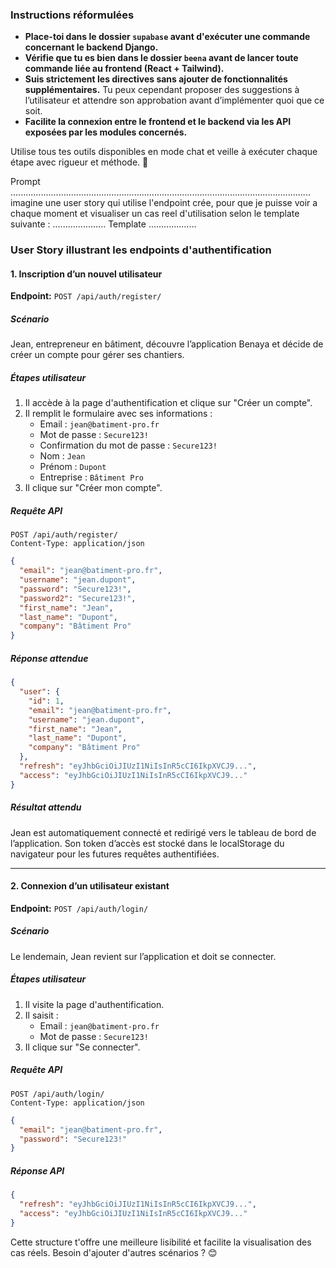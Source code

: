 ### Instructions réformulées
- **Place-toi dans le dossier `supabase` avant d'exécuter une commande concernant le backend Django.**  
- **Vérifie que tu es bien dans le dossier `beena` avant de lancer toute commande liée au frontend (React + Tailwind).**  
- **Suis strictement les directives sans ajouter de fonctionnalités supplémentaires.** Tu peux cependant proposer des suggestions à l’utilisateur et attendre son approbation avant d’implémenter quoi que ce soit.  
- **Facilite la connexion entre le frontend et le backend via les API exposées par les modules concernés.**  

Utilise tous tes outils disponibles en mode chat et veille à exécuter chaque étape avec rigueur et méthode. 🚀

Prompt .......................................................................................................................
imagine une user story qui utilise l'endpoint crée, pour que je puisse voir a chaque moment et visualiser un cas reel d'utilisation selon
le template suivante :
.....................
Template
...................
### User Story illustrant les endpoints d'authentification
#### 1. Inscription d’un nouvel utilisateur  
**Endpoint:** `POST /api/auth/register/`  
##### Scénario  
Jean, entrepreneur en bâtiment, découvre l’application Benaya et décide de créer un compte pour gérer ses chantiers.  

##### Étapes utilisateur  
1. Il accède à la page d'authentification et clique sur "Créer un compte".  
2. Il remplit le formulaire avec ses informations :  
   - Email : `jean@batiment-pro.fr`  
   - Mot de passe : `Secure123!`  
   - Confirmation du mot de passe : `Secure123!`  
   - Nom : `Jean`  
   - Prénom : `Dupont`  
   - Entreprise : `Bâtiment Pro`  
3. Il clique sur "Créer mon compte".  

##### Requête API  
```http
POST /api/auth/register/
Content-Type: application/json
```
```json
{
  "email": "jean@batiment-pro.fr",
  "username": "jean.dupont",
  "password": "Secure123!",
  "password2": "Secure123!",
  "first_name": "Jean",
  "last_name": "Dupont",
  "company": "Bâtiment Pro"
}
```
##### Réponse attendue  
```json
{
  "user": {
    "id": 1,
    "email": "jean@batiment-pro.fr",
    "username": "jean.dupont",
    "first_name": "Jean",
    "last_name": "Dupont",
    "company": "Bâtiment Pro"
  },
  "refresh": "eyJhbGciOiJIUzI1NiIsInR5cCI6IkpXVCJ9...",
  "access": "eyJhbGciOiJIUzI1NiIsInR5cCI6IkpXVCJ9..."
}
```
##### Résultat attendu  
Jean est automatiquement connecté et redirigé vers le tableau de bord de l’application. Son token d’accès est stocké dans le localStorage du navigateur pour les futures requêtes authentifiées.

---

#### 2. Connexion d’un utilisateur existant  
**Endpoint:** `POST /api/auth/login/`  
##### Scénario  
Le lendemain, Jean revient sur l’application et doit se connecter.  

##### Étapes utilisateur  
1. Il visite la page d'authentification.  
2. Il saisit :  
   - Email : `jean@batiment-pro.fr`  
   - Mot de passe : `Secure123!`  
3. Il clique sur "Se connecter".  

##### Requête API  
```http
POST /api/auth/login/
Content-Type: application/json
```
```json
{
  "email": "jean@batiment-pro.fr",
  "password": "Secure123!"
}
```
##### Réponse API  
```json
{
  "refresh": "eyJhbGciOiJIUzI1NiIsInR5cCI6IkpXVCJ9...",
  "access": "eyJhbGciOiJIUzI1NiIsInR5cCI6IkpXVCJ9..."
}
```
Cette structure t'offre une meilleure lisibilité et facilite la visualisation des cas réels. Besoin d'ajouter d'autres scénarios ? 😊
